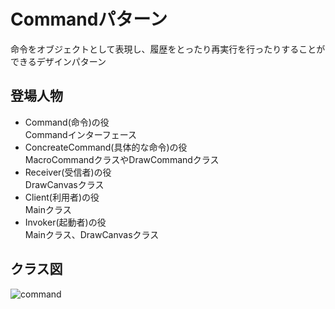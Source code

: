 # Commandパターン
命令をオブジェクトとして表現し、履歴をとったり再実行を行ったりすることができるデザインパターン

## 登場人物
- Command(命令)の役  
Commandインターフェース
- ConcreateCommand(具体的な命令)の役  
MacroCommandクラスやDrawCommandクラス
- Receiver(受信者)の役  
DrawCanvasクラス
- Client(利用者)の役  
Mainクラス
- Invoker(起動者)の役  
Mainクラス、DrawCanvasクラス

## クラス図
![command](https://user-images.githubusercontent.com/11749585/34570216-6d706718-f1ae-11e7-9d2d-5c34f1e47df8.jpg)
